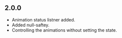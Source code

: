 ## 2.0.0

* Animation status listner added.
* Added null-saftey.
* Controlling the animations without setting the state.
  
